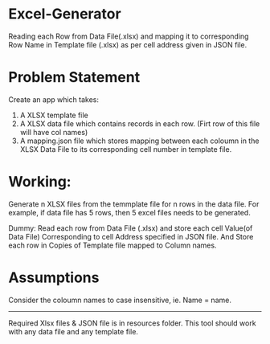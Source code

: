 # Excel-Generator
Reading each Row from Data File(.xlsx) and mapping it to corresponding Row Name in Template file (.xlsx) as per cell address given in JSON file.  

# Problem Statement

  Create an app which takes:
1. A XLSX template file
2. A XLSX data file which contains records in each row. (Firt row of this file will have col names)
3. A mapping.json file which stores mapping between each coloumn in the XLSX Data File to its corresponding cell number in template file.

# Working:

Generate n XLSX files from the temmplate file for n rows in the data file. For example, if data file has 5 rows, then 5 excel files needs to be generated.

Dummy: 
Read each row from Data File (.xlsx) and store each cell Value(of Data File)  Corresponding to cell Address specified in JSON file. And Store each row in Copies of Template file mapped to Column names.

# Assumptions
Consider the coloumn names to case insensitive, ie. Name = name.
- - - - - - - - - - - - - - - - - - 
Required Xlsx files  & JSON file is in resources folder.
This tool should work with any data file and any template file.
